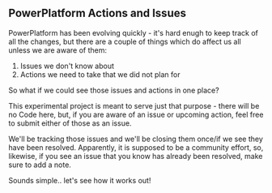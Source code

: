 ## PowerPlatform Actions and Issues

PowerPlatform has been evolving quickly - it's hard enugh to keep track of all the changes, but there are a couple of things which do affect us all unless we are aware of them:

1. Issues we don't know about
2. Actions we need to take that we did not plan for

So what if we could see those issues and actions in one place?

This experimental project is meant to serve just that purpose - there will be no Code here, but, if you are aware of an issue or upcoming action, feel free to submit either of those as an issue. 

We'll be tracking those issues and we'll be closing them once/if we see they have been resolved. Apparently, it is supposed to be a community effort, so, likewise, if you see an issue that you know has already been resolved, make sure to add a note.

Sounds simple.. let's see how it works out!


